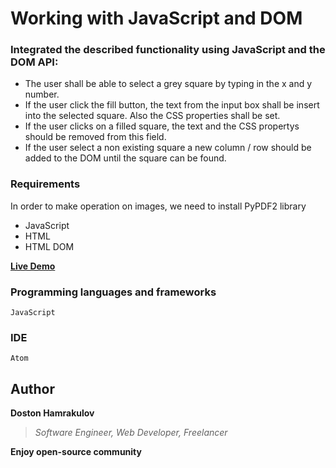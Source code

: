 # Working with JavaScript and DOM


### Integrated the described functionality using JavaScript and the DOM API:

* The user shall be able to select a grey square by typing in the x and y number.
* If the user click the fill button, the text from the input box shall be insert into the selected square. Also the CSS properties shall be set.
* If the user clicks on a filled square, the text and the CSS propertys should be removed from this field.
* If the user select a non existing square a new column / row should be added to the DOM until the square can be found.


### Requirements
In order to make operation on images, we need to install PyPDF2 library
* JavaScript
* HTML
* HTML DOM


**<a href="https://javascript-example-1.firebaseapp.com/DOM/">Live Demo</a>**

### Programming languages and frameworks
```[JavaScript, HTML]
JavaScript
```

### IDE
```[Atom]
Atom
```

## Author
**Doston Hamrakulov**
>*Software Engineer, Web Developer, Freelancer*

**Enjoy open-source community**

